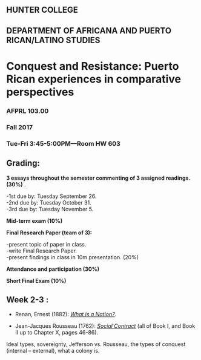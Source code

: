 ## HUNTER COLLEGE
## DEPARTMENT OF AFRICANA AND PUERTO RICAN/LATINO STUDIES
# Conquest and Resistance: Puerto Rican experiences in comparative perspectives
### AFPRL 103.00
### Fall 2017
### Tue-Fri 3:45-5:00PM––Room HW 603



## Grading: 

**3 essays throughout the semester commenting of 3 assigned readings. (30%)** . 

-1st due by: Tuesday September 26.     
-2nd due by: Tuesday October 31.  
-3rd due by: Tuesday November 5.   

**Mid-term exam (10%)** 

**Final Research Paper (team of 3):**  

-present topic of paper in class.  
-write Final Research Paper.  
-present findings in class in 10m presentation. (20%)   

**Attendance and participation (30%)**

**Short Final Exam (10%)**

## Week 2-3 : ##      
- Renan, Ernest (1882): [*What is a Nation?*](https://drive.google.com/open?id=0Bx7dFWXNGLJFUUFBVWk1bEo3SkE). 

- Jean-Jacques Rousseau (1762): [*Social Contract*](https://drive.google.com/open?id=0Bx7dFWXNGLJFc2xIVlh1eWVSb2s) (all of Book I, and Book II up to Chapter X, pages 46-86). 

Ideal types, sovereignty, Jefferson vs. Rousseau, the types of conquest (internal – external), what a colony is. 

